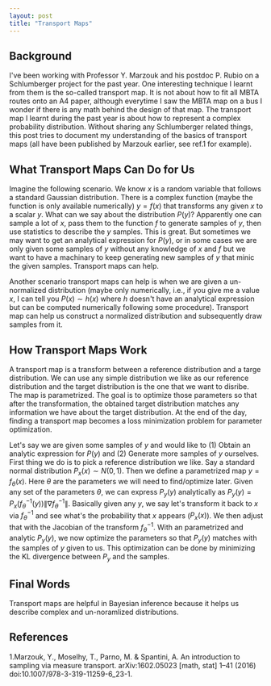 ```yaml
---
layout: post
title: "Transport Maps"
---
```


## Background
I've been working with Professor Y. Marzouk and his postdoc P. Rubio on a Schlumberger project for the past year. One interesting technique I learnt from them is the so-called transport map. It is not about how to fit all MBTA routes onto an A4 paper, although everytime I saw the MBTA map on a bus I wonder if there is any math behind the design of that map. The transport map I learnt during the past year is about how to represent a complex probability distribution. Without sharing any Schlumberger related things, this post tries to document my understanding of the basics of transport maps (all have been published by Marzouk earlier, see ref.1 for example).

## What Transport Maps Can Do for Us
Imagine the following scenario. We know $x$ is a random variable that follows a standard Gaussian distribution. There is a complex function (maybe the function is only available numerically) $y=f(x)$ that transforms any given $x$ to a scalar $y$. What can we say about the distribution $P(y)$? Apparently one can sample a lot of $x$, pass them to the function $f$ to generate samples of $y$, then use statistics to describe the $y$ samples. This is great. But sometimes we may want to get an analytical expression for $P(y)$, or in some cases we are only given some samples of $y$ without any knowledge of $x$ and $f$ but we want to have a machinary to keep generating new samples of $y$ that minic the given samples. Transport maps can help.

Another scenario transport maps can help is when we are given a un-normalized distribution (maybe only numerically, i.e., if you give me a value $x$, I can tell you $P(x) \sim h(x)$ where $h$ doesn't have an analytical expression but can be computed numerically following some procedure). Transport map can help us construct a normalized distribution and subsequently draw samples from it.

## How Transport Maps Work
A transport map is a transform between a reference distribution and a targe distribution. We can use any simple distribution we like as our reference distribution and the target distribution is the one that we want to disribe. The map is parametrized. The goal is to optimize those parameters so that after the transformation, the obtained target distribution matches any information we have about the target distribution. At the end of the day, finding a transport map becomes a loss minimization problem for parameter optimization.

Let's say we are given some samples of $y$ and would like to (1) Obtain an analytic expression for $P(y)$ and (2) Generate more samples of $y$ ourselves. First thing we do is to pick a reference distribution we like. Say a standard normal distribution $P_x(x) \sim N(0,1)$. Then we define a parametrized map $y=f_\theta(x)$. Here $\theta$ are the parameters we will need to find/optimize later. Given any set of the parameters $\theta$, we can express $P_y(y)$ analytically as $P_y(y) = P_x(f_\theta^{-1}(y)) \| \nabla f_\theta^{-1} \|$. Basically given any $y$, we say let's transform it back to $x$ via $f_\theta^{-1}$ and see what's the probability that $x$ appears ($P_x(x)$). We then adjust that with the Jacobian of the transform $f_\theta^{-1}$. With an parametrized and analytic $P_y(y)$, we now optimize the parameters so that $P_y(y)$ matches with the samples of $y$ given to us. This optimization can be done by minimizing the KL divergence between $P_y$ and the samples. 

## Final Words
Transport maps are helpful in Bayesian inference because it helps us describe complex and un-noramlized distributions. 

## References
1.Marzouk, Y., Moselhy, T., Parno, M. & Spantini, A. An introduction to sampling via measure transport. arXiv:1602.05023 [math, stat] 1–41 (2016) doi:10.1007/978-3-319-11259-6_23-1.